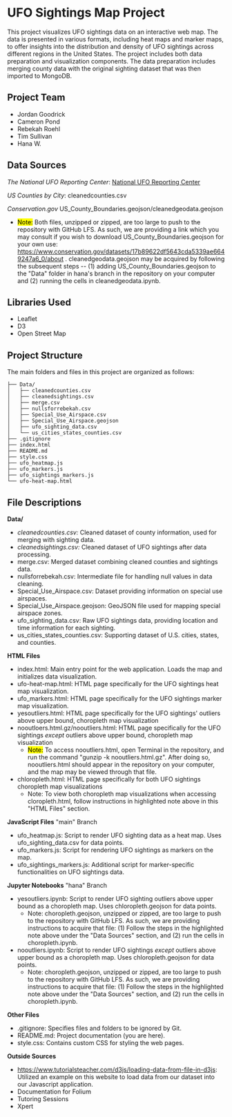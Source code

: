 # UFO Sightings Map Project
This project visualizes UFO sightings data on an interactive web map. The data is presented in various formats, including heat maps and marker maps, to offer insights into the distribution and density of UFO sightings across different regions in the United States. The project includes both data preparation and visualization components.  The data preparation includes merging county data with the original sighting dataset that was then imported to MongoDB.

## Project Team 
- Jordan Goodrick
- Cameron Pond
- Rebekah Roehl
- Tim Sullivan
- Hana W.

## Data Sources 

*The National UFO Reporting Center*: [National UFO Reporting Center](https://nuforc.org/)

*US Counties by City*:  cleanedcounties.csv

*Conservation.gov* US_County_Boundaries.geojson/cleanedgeodata.geojson
- <mark>Note:</mark> Both files, unzipped or zipped, are too large to push to the repository with GitHub LFS. As such, we are providing a link which you may consult if you wish to download US_County_Boundaries.geojson for your own use: https://www.conservation.gov/datasets/17b89622df5643cda5339ae6649247a6_0/about . cleanedgeodata.geojson may be acquired by following the subsequent steps -- (1) adding US_County_Boundaries.geojson to the "Data" folder in hana's branch in the repository on your computer and (2) running the cells in cleanedgeodata.ipynb.

## Libraries Used 
- Leaflet
- D3
- Open Street Map



## Project Structure
The main folders and files in this project are organized as follows:

```plaintext
├── Data/
│   ├── cleanedcounties.csv
│   ├── cleanedsightings.csv
│   ├── merge.csv
│   ├── nullsforrebekah.csv
│   ├── Special_Use_Airspace.csv
│   ├── Special_Use_Airspace.geojson
│   ├── ufo_sighting_data.csv
│   └── us_cities_states_counties.csv
├── .gitignore
├── index.html
├── README.md
├── style.css
├── ufo_heatmap.js
├── ufo_markers.js
├── ufo_sightings_markers.js
└── ufo-heat-map.html
```

## File Descriptions
**Data/**
- *cleanedcounties.csv:* Cleaned dataset of county information, used for merging with sighting data.
- *cleanedsightings.csv:* Cleaned dataset of UFO sightings after data processing.
- merge.csv: Merged dataset combining cleaned counties and sightings data.
- nullsforrebekah.csv: Intermediate file for handling null values in data cleaning.
- Special_Use_Airspace.csv: Dataset providing information on special use airspaces.
- Special_Use_Airspace.geojson: GeoJSON file used for mapping special airspace zones.
- ufo_sighting_data.csv: Raw UFO sightings data, providing location and time information for each sighting.
- us_cities_states_counties.csv: Supporting dataset of U.S. cities, states, and counties.

**HTML Files**
- index.html: Main entry point for the web application. Loads the map and initializes data visualization.
- ufo-heat-map.html: HTML page specifically for the UFO sightings heat map visualization.
- ufo_markers.html:  HTML page specifically for the UFO sightings marker map visualization.
- yesoutliers.html: HTML page specifically for the UFO sightings' outliers above upper bound, choropleth map visualization
- nooutloers.html.gz/nooutliers.html: HTML page specifically for the UFO sightings <em>except</em> outliers above upper bound, choropleth map visualization
  - <mark>Note:</mark> To access nooutliers.html, open Terminal in the repository, and run the command "gunzip -k nooutliers.html.gz". After doing so, nooutliers.html should appear in the repository on your computer, and the map may be viewed through that file.
- chloropleth.html: HTML page specifically for both UFO sightings choropleth map visualizations
  - Note: To view both choropleth map visualizations when accessing cloropleth.html, follow instructions in highlighted note above in this "HTML Files" section.

**JavaScript Files**
"main" Branch
- ufo_heatmap.js: Script to render UFO sighting data as a heat map. Uses ufo_sighting_data.csv for data points.
- ufo_markers.js: Script for rendering UFO sightings as markers on the map.
- ufo_sightings_markers.js: Additional script for marker-specific functionalities on UFO sightings data.

**Jupyter Notebooks**
"hana" Branch
- yesoutliers.ipynb: Script to render UFO sighting outliers above upper bound as a choropleth map. Uses chloropleth.geojson for data points.
  - Note: choropleth.geojson, unzipped or zipped, are too large to push to the repository with GitHub LFS. As such, we are providing instructions to acquire that file: (1) Follow the steps in the highlighted note above under the "Data Sources" section, and (2) run the cells in choropleth.ipynb.
- nooutliers.ipynb: Script to render UFO sightings <em>except</em> outliers above upper bound as a choropleth map. Uses chloropleth.geojson for data points.
  - Note: choropleth.geojson, unzipped or zipped, are too large to push to the repository with GitHub LFS. As such, we are providing instructions to acquire that file: (1) Follow the steps in the highlighted note above under the "Data Sources" section, and (2) run the cells in choropleth.ipynb.

**Other Files**
- .gitignore: Specifies files and folders to be ignored by Git.
- README.md: Project documentation (you are here).
- style.css: Contains custom CSS for styling the web pages.

**Outside Sources**
- https://www.tutorialsteacher.com/d3js/loading-data-from-file-in-d3js: Utilized an example on this website to load data from our dataset into our Javascript application.
- Documentation for Folium
- Tutoring Sessions
- Xpert
